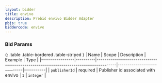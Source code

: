 ```yaml
---
layout: bidder
title: envivo
description: Prebid envivo Bidder Adapter
pbjs: true
biddercode: envivo
---
```



### Bid Params

{: .table .table-bordered .table-striped }
| Name            | Scope    | Description                                                                            | Example                     | Type      |
|-----------------|----------|----------------------------------------------------------------------------------------|-----------------------------|-----------|
| `publisherId`   | required | Publisher id associated with envivo                                                    | `1`                         | `integer` |
